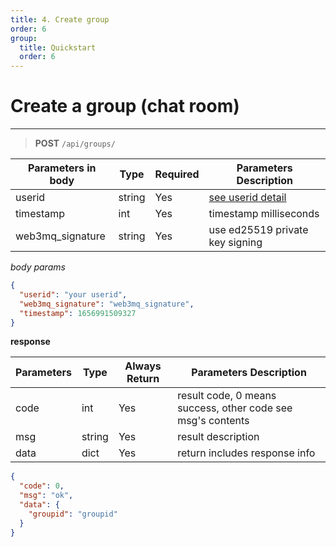 ```yaml
---
title: 4. Create group
order: 6
group:
  title: Quickstart
  order: 6
---
```


# Create a group (chat room)

---

> **POST** `/api/groups/`

| Parameters in body | Type   | Required | Parameters Description                                                |
| ------------------ | ------ | -------- | --------------------------------------------------------------------- |
| userid             | string | Yes      | [see userid detail](/docs/Web3MQ-API/pubkey/Save_pubkey#generate-your-userid) |
| timestamp          | int    | Yes      | timestamp milliseconds                                                |
| web3mq_signature   | string | Yes      | use ed25519 private key signing                                       |

_body params_

```json
{
  "userid": "your userid",
  "web3mq_signature": "web3mq_signature",
  "timestamp": 1656991509327
}
```

**response**

| Parameters | Type   | Always Return | Parameters Description                                      |
| ---------- | ------ | ------------- | ----------------------------------------------------------- |
| code       | int    | Yes           | result code, 0 means success, other code see msg's contents |
| msg        | string | Yes           | result description                                          |
| data       | dict   | Yes           | return includes response info                               |

```json
{
  "code": 0,
  "msg": "ok",
  "data": {
    "groupid": "groupid"
  }
}
```
